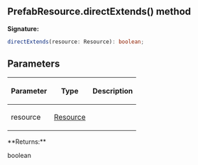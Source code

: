 
## PrefabResource.directExtends() method

**Signature:**

```typescript
directExtends(resource: Resource): boolean;
```

## Parameters

<table><thead><tr><th>

Parameter


</th><th>

Type


</th><th>

Description


</th></tr></thead>
<tbody><tr><td>

resource


</td><td>

[Resource](/reference/resource.md)


</td><td>


</td></tr>
</tbody></table>
**Returns:**

boolean

